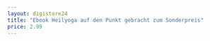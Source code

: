 ```yaml
---
layout: digistore24
title: "Ebook Heilyoga auf den Punkt gebracht zum Sonderpreis"
price: 2.99
---
```


